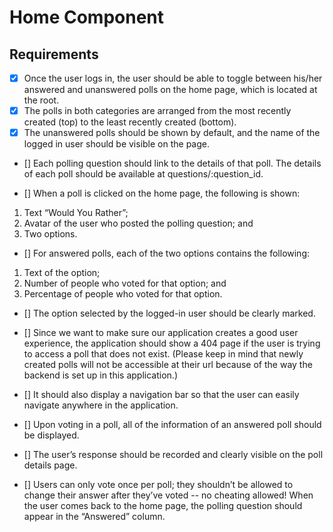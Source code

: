 # Home Component

## Requirements

- [X] Once the user logs in, the user should be able to toggle between his/her answered and unanswered polls on the home page, which is located at the root. 
- [X] The polls in both categories are arranged from the most recently created (top) to the least recently created (bottom). 
- [X] The unanswered polls should be shown by default, and the name of the logged in user should be visible on the page.
- [] Each polling question should link to the details of that poll. The details of each poll should be available at questions/:question_id.

- [] When a poll is clicked on the home page, the following is shown:

1. Text “Would You Rather”;
2. Avatar of the user who posted the polling question; and
3. Two options.

- [] For answered polls, each of the two options contains the following:

1. Text of the option;
2. Number of people who voted for that option; and
3. Percentage of people who voted for that option.

- [] The option selected by the logged-in user should be clearly marked.

- [] Since we want to make sure our application creates a good user experience, the application should show a 404 page if the user is trying to access a poll that does not exist. (Please keep in mind that newly created polls will not be accessible at their url because of the way the backend is set up in this application.) 
- [] It should also display a navigation bar so that the user can easily navigate anywhere in the application.

- [] Upon voting in a poll, all of the information of an answered poll should be displayed.
- [] The user’s response should be recorded and clearly visible on the poll details page. 
- [] Users can only vote once per poll; they shouldn’t be allowed to change their answer after they’ve voted -- no cheating allowed! When the user comes back to the home page, the polling question should appear in the “Answered” column.